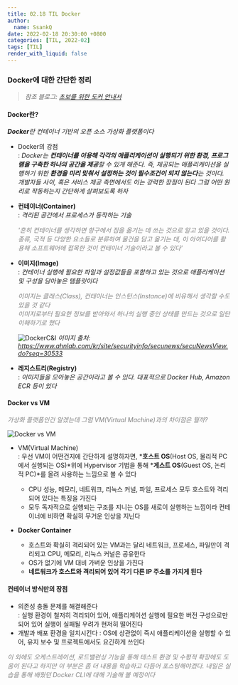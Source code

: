 ```yaml
---
title: 02.18 TIL Docker
author:
  name: SsankQ
date: 2022-02-18 20:30:00 +0800
categories: [TIL, 2022-02]
tags: [TIL]
render_with_liquid: false
---
```


### Docker에 대한 간단한 정리

> *참조 블로그: [초보를 위한 도커 안내서](https://subicura.com/2017/01/19/docker-guide-for-beginners-1.html)*

#### **Docker란?**  
  ***Docker**란 컨테이너 기반의 오픈 소스 가상화 플랫폼이다*  
  
  - Docker의 강점  
  : *Docker는 **컨테이너를 이용해 각각의 애플리케이션이 실행되기 위한 환경, 프로그램을 구축한 하나의 공간을 제공**할 수 있게 해준다. 즉, 
  제공되는 애플리케이션을 실행하기 위한 **환경을 미리 맞춰서 설정하는 것이 필수조건이 되지 않는다**는 것이다. 개발자들 사이, 혹은 서비스 제공 측면에서도 이는 강력한 장점이 된다 그럼 어떤 원리로 작동하는지 간단하게 살펴보도록 하자*

  - **컨테이너(Container)**  
  : *격리된 공간에서 프로세스가 동작하는 기술*  

    <span style='color:gray'>*'흔히 컨테이너를 생각하면 항구에서 짐을 옮기는 데 쓰는 것으로 알고 있을 것이다. 종류, 국적 등 다양한 요소들로 분류하여 물건을 담고 옮기는 데, 이 아이디어를 활용해 소프트웨어에 접목한 것이 컨테이너 기술이라고 볼 수 있다'*</span>

  - **이미지(Image)**  
  : *컨테이너 실행에 필요한 파일과 설정값들을 포함하고 있는 것으로 애플리케이션 및 구성을 담아놓은 템플릿이다*

    <span style='color:gray'>*이미지는 클래스(Class), 컨테이너는 인스턴스(Instance)에 비유해서 생각할 수도 있을 것 같다<br>
    이미지로부터 필요한 정보를 받아와서 하나의 실행 중인 상태를 만드는 것으로 일단 이해하기로 했다*</span>

    ![DockerC&I](https://user-images.githubusercontent.com/89354370/154687146-478af1a1-7569-4a6f-a814-4fb229762e31.png)
    *이미지 출처: https://www.ahnlab.com/kr/site/securityinfo/secunews/secuNewsView.do?seq=30533*

  - **레지스트리(Registry)**  
  : *이미지들을 모아놓은 공간이라고 볼 수 있다. 대표적으로 Docker Hub, Amazon ECR 등이 있다*

#### **Docker vs VM**

  <span style='color:gray'>*가상화 플랫폼인건 알겠는데 그럼 VM(Virtual Machine)과의 차이점은 뭘까?*</span>

  ![Docker vs VM](https://user-images.githubusercontent.com/89354370/154688211-f8ec760a-ffe4-4ff1-b91f-6445de3dfb60.png)

  - VM(Virtual Machine)  
    : 우선 VM이 어떤건지에 간단하게 설명하자면, ***호스트 OS**(Host OS, 물리적 PC에서 실행되는 OS)*위에 Hypervisor 기법을 통해 ***게스트 OS**(Guest OS, 논리적 PC)*를 올려 사용하는 느낌으로 볼 수 있다  
    - CPU 성능, 메모리, 네트워크, 리눅스 커널, 파일, 프로세스 모두 호스트와 격리되어 있다는 특징을 가진다
    - 모두 독자적으로 실행되는 구조를 지니는 OS를 새로이 실행하는 느낌이라 컨테이너에 비하면 확실히 무거운 인상을 지닌다

  - **Docker Container**  
    
    - 호스트와 확실히 격리되어 있는 VM과는 달리 네트워크, 프로세스, 파일만이 격리되고 CPU, 메모리, 리눅스 커널은 공유한다
    - OS가 없기에 VM 대비 가벼운 인상을 가진다
    - **네트워크가 호스트와 격리되어 있어 각기 다른 IP 주소를 가지게 된다**
    
#### 컨테이너 방식만의 장점

  - 의존성 충돌 문제를 해결해준다  
    : 실행 환경이 철저히 격리되어 있어, 애플리케이션 실행에 필요한 버전 구성으로만 되어 있어 실행이 실패될 우려가 현저히 떨어진다
  - 개발과 배포 환경을 일치시킨다
    : OS에 상관없이 즉시 애플리케이션을 실행할 수 있어, 유지 보수 및 프로젝트에서도 요긴하게 쓰인다  
  
  <span style='color:gray'>*이 외에도 오케스트레이션, 로드밸런싱 기능을 통해 테스트 환경 및 수평적 확장에도 도움이 된다고 하지만 이 부분은 좀 더 내용을 학습하고 다듬어 포스팅해야겠다. 내일은 실습을 통해 배웠던 Docker CLI에 대해 기술해 볼 예정이다*</span>
  
<!-- 내일 작성할 TIL Docker CLI 명령어 정리 -->